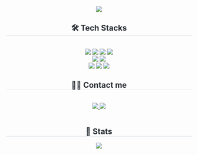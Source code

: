 <div align= "center">
    <img src="https://capsule-render.vercel.app/api?type=waving&color=auto&height=180&text=Welcome%20!&animation=&fontColor=ffffff&fontSize=50" />
    </div>
    <div align= "center">
    <h2 style="border-bottom: 1px solid #d8dee4; color: #282d33;"> 🛠️ Tech Stacks </h2> <br> 
    <div style="margin: 0 auto; text-align: center;" align= "center"> <img src="https://img.shields.io/badge/React-61DAFB?style=for-the-badge&logo=React&logoColor=white"> <img src="https://img.shields.io/badge/Next.js-000000?style=for-the-badge&logo=Next.js&logoColor=white">
          <img src="https://img.shields.io/badge/Javascript-F7DF1E?style=for-the-badge&logo=Javascript&logoColor=white"> <img src="https://img.shields.io/badge/Typescript-3178C6?style=for-the-badge&logo=Typescript&logoColor=white"> <br /> <img src="https://img.shields.io/badge/TailwindCSS-06B6D4?style=for-the-badge&logo=TailwindCSS&logoColor=white"> <img src="https://img.shields.io/badge/styledcomponents-DB7093?style=for-the-badge&logo=styled-components&logoColor=white"> <br /> <img src="https://img.shields.io/badge/Git-F05032?style=for-the-badge&logo=Git&logoColor=white"> <img src="https://img.shields.io/badge/Github-181717?style=for-the-badge&logo=GitHub&logoColor=white"> <img src="https://img.shields.io/badge/Figma-F24E1E?style=for-the-badge&logo=Figma&logoColor=white">
          </div>
    </div>
    <div align= "center">
    <h2 style="border-bottom: 1px solid #d8dee4; color: #282d33;"> 🧑‍💻 Contact me </h2> <br> 
    <div align= "center"> <a href=https://velog.io/@min_jae/posts> <img src="https://img.shields.io/badge/Velog-20C997?style=for-the-badge&logo=Velog&logoColor=white&link=https://velog.io/@min_jae/posts"> </a>
         <a href=mailto:juminjae98@gmail.com> <img src="https://img.shields.io/badge/Gmail-EA4335?style=for-the-badge&logo=Gmail&logoColor=white&link=mailto:juminjae98@gmail.com"> </a>
          </div>  <br> 
    <div align= "center">  </div> 
    </div>
    <div align= "center"> 
    <h2 style="border-bottom: 1px solid #d8dee4; color: #282d33;"> 🏅 Stats </h2> <div align= "center"> <img src="https://github-readme-stats.vercel.app/api?username=Ju-MINJAE&bg_color=180,00000000,&title_color=000000&text_color=000000"
         /> </div> 
    </div>
    
